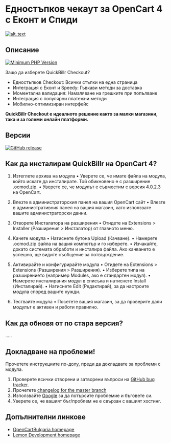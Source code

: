 # Едностъпков чекаут за OpenCart 4 с Еконт и Спиди

[<img alt="alt_text" src="https://quickbillr.com/wp-content/uploads/2025/01/logo-new.svg" />](https://quickbillr.com/)


## Описание

[![Minimum PHP Version](https://img.shields.io/badge/php-%3E%3D%208.0-8892BF.svg?style=flat-square)](https://php.net/)

Защо да изберете QuickBillr Checkout? <br/>
- Едностъпков Checkout: Всички стъпки на една страница <br/>
- Интеграция с Еконт и Speedy: Гъвкави методи за доставка <br/>
- Моментална валидация: Намаляване на грешките при попълване <br/>
- Интеграция с популярни платежни методи <br/>
- Мобилно-оптимизиран интерфейс <br/>

<b>QuickBillr Checkout е идеалното решение както за малки магазини, така и за големи онлайн платформи.</b>


## Версии

[![GitHub release](https://img.shields.io/github/v/release/opencartbulgaria/quickbillr-checkout)](https://quickbillr.com/)


## Как да инсталирам QuickBillr на OpenCart 4?

1. Изтеглете архива на модула
	•	Уверете се, че имате файла на модула, който искате да инсталирате. Той обикновено е с разширение .ocmod.zip.
	•	Уверете се, че модулът е съвместим с версия 4.0.2.3 на OpenCart.

2. Влезте в администраторския панел на вашия OpenCart сайт
	•	Влезте в административния панел на вашия магазин, като използвате вашите администраторски данни.

3. Отворете Инсталатора на разширения
	•	Отидете на Extensions > Installer (Разширения > Инсталатор) от главното меню.

4. Качете модула
	•	Натиснете бутона Upload (Качване).
	•	Намерете .ocmod.zip файла на вашия компютър и го изберете.
	•	Изчакайте, докато системата обработи и инсталира файла. Ако качването е успешно, ще видите съобщение за потвърждение.

5. Активирайте и конфигурирайте модула
	•	Отидете на Extensions > Extensions (Разширения > Разширения).
	•	Изберете типа на разширението (например Modules, ако е стандартен модул).
	•	Намерете инсталирания модул в списъка и натиснете Install (Инсталирай).
	•	Натиснете Edit (Редактирай), за да настроите модула според вашите нужди.

9. Тествайте модула
	•	Посетете вашия магазин, за да проверите дали модулът е активен и работи правилно.


## Как да обновя от по стара версия?

.....

## Докладване на проблеми!

Прочетете инструкциите по-долу, преди да докладвате за проблеми с модула.

 1. Проверете всички отворени и затворени въпроси на [GitHub bug tracker](https://github.com/opencartbulgaria/quickbillr-checkout/issues).
 2. Прочетете [changelog for the master branch](https://github.com/opencartbulgaria/quickbillr-checkout/blob/master/CHANGELOG.md)
 3. Използвайте [Google](https://www.google.com) за да потърсите проблемие и бъговете си.
 4. Уверете се, че вашият бъг/проблем не е свързан с вашият хостинг.

## Допълнителни линкове

- [OpenCartBulgaria homepage](https://www.opencartbulgaria.com/)
- [Lemon Development homepage](https://lemondev.co/)
